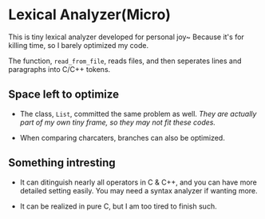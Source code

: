 # Lexical Analyzer(Micro)

This is tiny lexical analyzer developed for personal joy~ Because it's for killing time, so I barely optimized my code.

The function, `read_from_file`, reads files, and then seperates lines and paragraphs into C/C++ tokens.

## Space left to optimize

+ The class, `List`, committed the same problem as well. *They are actually part of my own tiny frame, so they may not fit these codes.*

+ When comparing charcaters, branches can also be optimized.

## Something intresting

+ It can ditinguish nearly all operators in C & C++, and you can have more detailed setting easily. You may need a syntax analyzer if wanting more.

+ It can be realized in pure C, but I am too tired to finish such.
